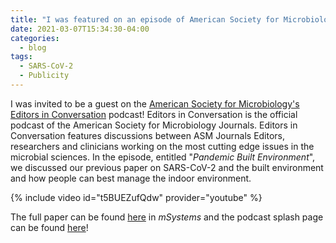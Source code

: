 ```yaml
---
title: "I was featured on an episode of American Society for Microbiology Editors in Conversation Podcast!"
date: 2021-03-07T15:34:30-04:00
categories:
  - blog
tags:
  - SARS-CoV-2
  - Publicity
---
```

I was invited to be a guest on the [American Society for Microbiology's](asm.org) [Editors in Conversation](https://asm.org/Podcasts/Editors-in-Conversation) podcast! Editors in Conversation is the official podcast of the American Society for Microbiology Journals. Editors in Conversation features discussions between ASM Journals Editors, researchers and clinicians working on the most cutting edge issues in the microbial sciences. In the episode, entitled "*Pandemic Built Environment*", we discussed our previous paper on SARS-CoV-2 and the built environment and how people can best manage the indoor environment.

{% include video id="t5BUEZufQdw" provider="youtube" %}

The full paper can be found [here](https://journals.asm.org/doi/full/10.1128/mSystems.00245-20) in *mSystems* and the podcast splash page can be found [here](https://asm.org/Podcasts/Editors-in-Conversation/Episodes/Pandemic-Built-Environment-EIC-024)!
